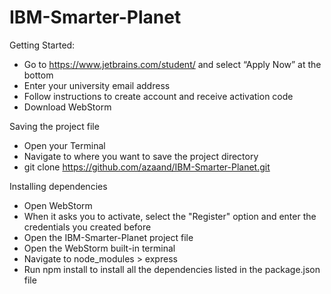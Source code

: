# IBM-Smarter-Planet

Getting Started:
- Go to https://www.jetbrains.com/student/ and select “Apply Now” at the bottom
- Enter your university email address
- Follow instructions to create account and receive activation code
- Download WebStorm

Saving the project file
- Open your Terminal
- Navigate to where you want to save the project directory
- git clone https://github.com/azaand/IBM-Smarter-Planet.git

Installing dependencies
- Open WebStorm
- When it asks you to activate, select the "Register" option and enter the credentials you created before
- Open the IBM-Smarter-Planet project file
- Open the WebStorm built-in terminal
- Navigate to node_modules > express 
- Run npm install to install all the dependencies listed in the package.json file
